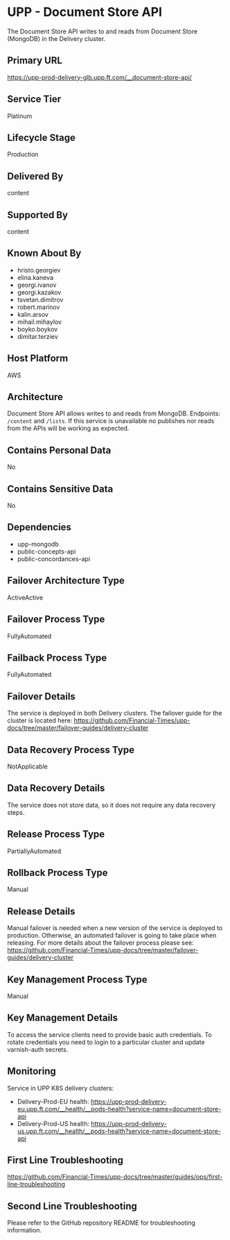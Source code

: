 # UPP - Document Store API

The Document Store API writes to and reads from Document Store (MongoDB) in the Delivery cluster.

## Primary URL

https://upp-prod-delivery-glb.upp.ft.com/__document-store-api/

## Service Tier

Platinum

## Lifecycle Stage

Production

## Delivered By

content

## Supported By

content

## Known About By

- hristo.georgiev
- elina.kaneva
- georgi.ivanov
- georgi.kazakov
- tsvetan.dimitrov
- robert.marinov
- kalin.arsov
- mihail.mihaylov
- boyko.boykov
- dimitar.terziev

## Host Platform

AWS

## Architecture

Document Store API allows writes to and reads from MongoDB. Endpoints: `/content` and `/lists`. If this service is unavailable no publishes nor reads from the APIs will be working as expected.

## Contains Personal Data

No

## Contains Sensitive Data

No

## Dependencies

- upp-mongodb
- public-concepts-api
- public-concordances-api

## Failover Architecture Type

ActiveActive

## Failover Process Type

FullyAutomated

## Failback Process Type

FullyAutomated

## Failover Details

The service is deployed in both Delivery clusters. The failover guide for the cluster is located here:
https://github.com/Financial-Times/upp-docs/tree/master/failover-guides/delivery-cluster

## Data Recovery Process Type

NotApplicable

## Data Recovery Details

The service does not store data, so it does not require any data recovery steps.

## Release Process Type

PartiallyAutomated

## Rollback Process Type

Manual

## Release Details

Manual failover is needed when a new version of the service is deployed to production. Otherwise, an automated failover is going to take place when releasing.
For more details about the failover process please see: https://github.com/Financial-Times/upp-docs/tree/master/failover-guides/delivery-cluster

## Key Management Process Type

Manual

## Key Management Details

To access the service clients need to provide basic auth credentials.
To rotate credentials you need to login to a particular cluster and update varnish-auth secrets.

## Monitoring

Service in UPP K8S delivery clusters:
- Delivery-Prod-EU health: https://upp-prod-delivery-eu.upp.ft.com/__health/__pods-health?service-name=document-store-api
- Delivery-Prod-US health: https://upp-prod-delivery-us.upp.ft.com/__health/__pods-health?service-name=document-store-api

## First Line Troubleshooting

https://github.com/Financial-Times/upp-docs/tree/master/guides/ops/first-line-troubleshooting

## Second Line Troubleshooting

Please refer to the GitHub repository README for troubleshooting information.
